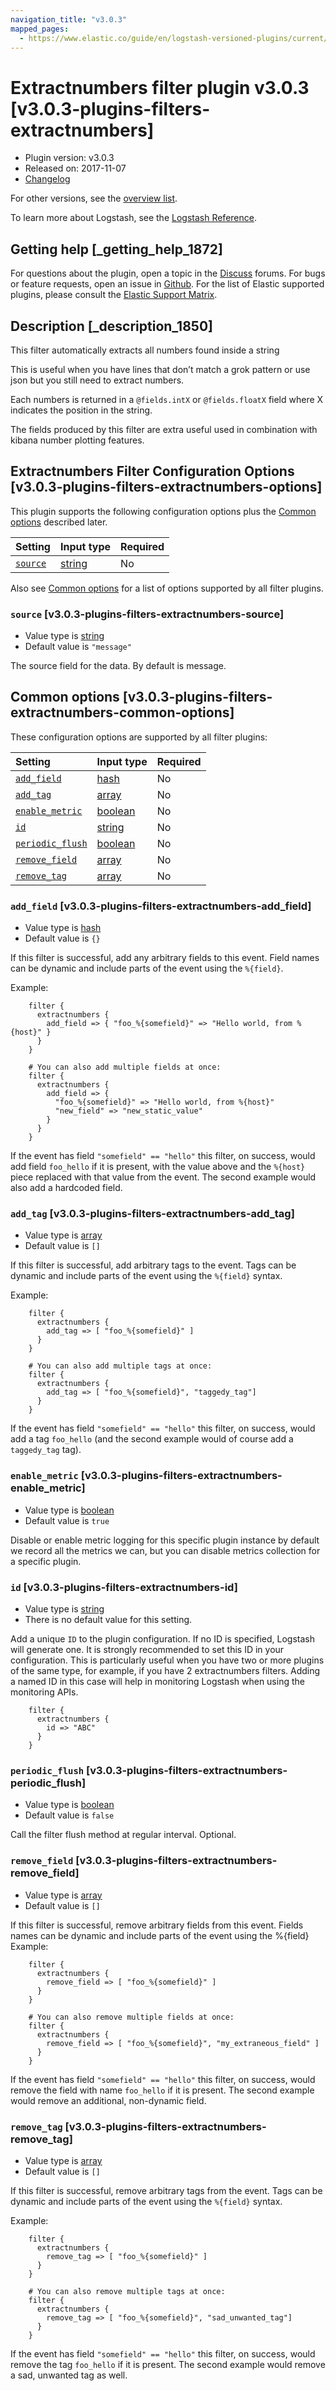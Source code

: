 ```yaml
---
navigation_title: "v3.0.3"
mapped_pages:
  - https://www.elastic.co/guide/en/logstash-versioned-plugins/current/v3.0.3-plugins-filters-extractnumbers.html
---
```


# Extractnumbers filter plugin v3.0.3 [v3.0.3-plugins-filters-extractnumbers]

* Plugin version: v3.0.3
* Released on: 2017-11-07
* [Changelog](https://github.com/logstash-plugins/logstash-filter-extractnumbers/blob/v3.0.3/CHANGELOG.md)

For other versions, see the [overview list](filter-extractnumbers-index.md).

To learn more about Logstash, see the [Logstash Reference](https://www.elastic.co/guide/en/logstash/current/index.html).

## Getting help [_getting_help_1872]

For questions about the plugin, open a topic in the [Discuss](http://discuss.elastic.co) forums. For bugs or feature requests, open an issue in [Github](https://github.com/logstash-plugins/logstash-filter-extractnumbers). For the list of Elastic supported plugins, please consult the [Elastic Support Matrix](https://www.elastic.co/support/matrix#matrix_logstash_plugins).

## Description [_description_1850]

This filter automatically extracts all numbers found inside a string

This is useful when you have lines that don’t match a grok pattern or use json but you still need to extract numbers.

Each numbers is returned in a `@fields.intX` or `@fields.floatX` field where X indicates the position in the string.

The fields produced by this filter are extra useful used in combination with kibana number plotting features.

## Extractnumbers Filter Configuration Options [v3.0.3-plugins-filters-extractnumbers-options]

This plugin supports the following configuration options plus the [Common options](v3-0-3-plugins-filters-extractnumbers.md#v3.0.3-plugins-filters-extractnumbers-common-options) described later.

| Setting | Input type | Required |
| :- | :- | :- |
| [`source`](v3-0-3-plugins-filters-extractnumbers.md#v3.0.3-plugins-filters-extractnumbers-source) | [string](/lsr/value-types.md#string) | No |

Also see [Common options](v3-0-3-plugins-filters-extractnumbers.md#v3.0.3-plugins-filters-extractnumbers-common-options) for a list of options supported by all filter plugins.

### `source` [v3.0.3-plugins-filters-extractnumbers-source]

* Value type is [string](/lsr/value-types.md#string)
* Default value is `"message"`

The source field for the data. By default is message.

## Common options [v3.0.3-plugins-filters-extractnumbers-common-options]

These configuration options are supported by all filter plugins:

| Setting | Input type | Required |
| :- | :- | :- |
| [`add_field`](v3-0-3-plugins-filters-extractnumbers.md#v3.0.3-plugins-filters-extractnumbers-add_field) | [hash](/lsr/value-types.md#hash) | No |
| [`add_tag`](v3-0-3-plugins-filters-extractnumbers.md#v3.0.3-plugins-filters-extractnumbers-add_tag) | [array](/lsr/value-types.md#array) | No |
| [`enable_metric`](v3-0-3-plugins-filters-extractnumbers.md#v3.0.3-plugins-filters-extractnumbers-enable_metric) | [boolean](/lsr/value-types.md#boolean) | No |
| [`id`](v3-0-3-plugins-filters-extractnumbers.md#v3.0.3-plugins-filters-extractnumbers-id) | [string](/lsr/value-types.md#string) | No |
| [`periodic_flush`](v3-0-3-plugins-filters-extractnumbers.md#v3.0.3-plugins-filters-extractnumbers-periodic_flush) | [boolean](/lsr/value-types.md#boolean) | No |
| [`remove_field`](v3-0-3-plugins-filters-extractnumbers.md#v3.0.3-plugins-filters-extractnumbers-remove_field) | [array](/lsr/value-types.md#array) | No |
| [`remove_tag`](v3-0-3-plugins-filters-extractnumbers.md#v3.0.3-plugins-filters-extractnumbers-remove_tag) | [array](/lsr/value-types.md#array) | No |

### `add_field` [v3.0.3-plugins-filters-extractnumbers-add_field]

* Value type is [hash](/lsr/value-types.md#hash)
* Default value is `{}`

If this filter is successful, add any arbitrary fields to this event. Field names can be dynamic and include parts of the event using the `%{field}`.

Example:

```
    filter {
      extractnumbers {
        add_field => { "foo_%{somefield}" => "Hello world, from %{host}" }
      }
    }
```

```
    # You can also add multiple fields at once:
    filter {
      extractnumbers {
        add_field => {
          "foo_%{somefield}" => "Hello world, from %{host}"
          "new_field" => "new_static_value"
        }
      }
    }
```

If the event has field `"somefield" == "hello"` this filter, on success, would add field `foo_hello` if it is present, with the value above and the `%{host}` piece replaced with that value from the event. The second example would also add a hardcoded field.

### `add_tag` [v3.0.3-plugins-filters-extractnumbers-add_tag]

* Value type is [array](/lsr/value-types.md#array)
* Default value is `[]`

If this filter is successful, add arbitrary tags to the event. Tags can be dynamic and include parts of the event using the `%{field}` syntax.

Example:

```
    filter {
      extractnumbers {
        add_tag => [ "foo_%{somefield}" ]
      }
    }
```

```
    # You can also add multiple tags at once:
    filter {
      extractnumbers {
        add_tag => [ "foo_%{somefield}", "taggedy_tag"]
      }
    }
```

If the event has field `"somefield" == "hello"` this filter, on success, would add a tag `foo_hello` (and the second example would of course add a `taggedy_tag` tag).

### `enable_metric` [v3.0.3-plugins-filters-extractnumbers-enable_metric]

* Value type is [boolean](/lsr/value-types.md#boolean)
* Default value is `true`

Disable or enable metric logging for this specific plugin instance by default we record all the metrics we can, but you can disable metrics collection for a specific plugin.

### `id` [v3.0.3-plugins-filters-extractnumbers-id]

* Value type is [string](/lsr/value-types.md#string)
* There is no default value for this setting.

Add a unique `ID` to the plugin configuration. If no ID is specified, Logstash will generate one. It is strongly recommended to set this ID in your configuration. This is particularly useful when you have two or more plugins of the same type, for example, if you have 2 extractnumbers filters. Adding a named ID in this case will help in monitoring Logstash when using the monitoring APIs.

```
    filter {
      extractnumbers {
        id => "ABC"
      }
    }
```

### `periodic_flush` [v3.0.3-plugins-filters-extractnumbers-periodic_flush]

* Value type is [boolean](/lsr/value-types.md#boolean)
* Default value is `false`

Call the filter flush method at regular interval. Optional.

### `remove_field` [v3.0.3-plugins-filters-extractnumbers-remove_field]

* Value type is [array](/lsr/value-types.md#array)
* Default value is `[]`

If this filter is successful, remove arbitrary fields from this event. Fields names can be dynamic and include parts of the event using the %{field} Example:

```
    filter {
      extractnumbers {
        remove_field => [ "foo_%{somefield}" ]
      }
    }
```

```
    # You can also remove multiple fields at once:
    filter {
      extractnumbers {
        remove_field => [ "foo_%{somefield}", "my_extraneous_field" ]
      }
    }
```

If the event has field `"somefield" == "hello"` this filter, on success, would remove the field with name `foo_hello` if it is present. The second example would remove an additional, non-dynamic field.

### `remove_tag` [v3.0.3-plugins-filters-extractnumbers-remove_tag]

* Value type is [array](/lsr/value-types.md#array)
* Default value is `[]`

If this filter is successful, remove arbitrary tags from the event. Tags can be dynamic and include parts of the event using the `%{field}` syntax.

Example:

```
    filter {
      extractnumbers {
        remove_tag => [ "foo_%{somefield}" ]
      }
    }
```

```
    # You can also remove multiple tags at once:
    filter {
      extractnumbers {
        remove_tag => [ "foo_%{somefield}", "sad_unwanted_tag"]
      }
    }
```

If the event has field `"somefield" == "hello"` this filter, on success, would remove the tag `foo_hello` if it is present. The second example would remove a sad, unwanted tag as well.
